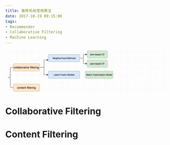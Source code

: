 ```yaml
---
title: 推荐系统常用算法
date: 2017-10-19 09:15:00
tags:
- Recommender
- Collaborative Filtering 
- Machine Learning
---
```


![](/assets/images/recommender-alg.jpeg)
# Collaborative Filtering

## 
# Content Filtering


